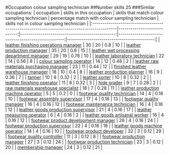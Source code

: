 #Occupation colour sampling technician
##Number skills 25
###Similar occupations:
| occupation                                                                                |   skills in this occupation |   skills that match colour sampling technician |   percentage match with colour sampling technician |   skills not in colour sampling technician |
|:------------------------------------------------------------------------------------------|----------------------------:|-----------------------------------------------:|---------------------------------------------------:|-------------------------------------------:|
| [leather finishing operations manager](leather_finishing_operations_manager.md)           |                          30 |                                             20 |                                               0.8  |                                         10 |
| [leather production manager](leather_production_manager.md)                               |                          35 |                                             20 |                                               0.8  |                                         15 |
| [leather wet processing department manager](leather_wet_processing_department_manager.md) |                          29 |                                             19 |                                               0.76 |                                         10 |
| [leather laboratory technician](leather_laboratory_technician.md)                         |                          22 |                                             14 |                                               0.56 |                                          8 |
| [colour sampling operator](colour_sampling_operator.md)                                   |                          14 |                                             12 |                                               0.48 |                                          2 |
| [leather raw materials purchasing manager](leather_raw_materials_purchasing_manager.md)   |                          23 |                                             11 |                                               0.44 |                                         12 |
| [finished leather warehouse manager](finished_leather_warehouse_manager.md)               |                          18 |                                             10 |                                               0.4  |                                          8 |
| [leather production planner](leather_production_planner.md)                               |                          16 |                                              9 |                                               0.36 |                                          7 |
| [tanner](tanner.md)                                                                       |                          10 |                                              8 |                                               0.32 |                                          2 |
| [leather sorter](leather_sorter.md)                                                       |                          10 |                                              8 |                                               0.32 |                                          2 |
| [leather finishing operator](leather_finishing_operator.md)                               |                          11 |                                              8 |                                               0.32 |                                          3 |
| [hide grader](hide_grader.md)                                                             |                           9 |                                              7 |                                               0.28 |                                          2 |
| [raw materials warehouse specialist](raw_materials_warehouse_specialist.md)               |                          18 |                                              7 |                                               0.28 |                                         11 |
| [leather production machine operator](leather_production_machine_operator.md)             |                           5 |                                              5 |                                               0.2  |                                          0 |
| [footwear quality technician](footwear_quality_technician.md)                             |                          14 |                                              4 |                                               0.16 |                                         10 |
| [footwear assembly supervisor](footwear_assembly_supervisor.md)                           |                          17 |                                              4 |                                               0.16 |                                         13 |
| [footwear quality manager](footwear_quality_manager.md)                                   |                          16 |                                              4 |                                               0.16 |                                         12 |
| [footwear maintenance technician](footwear_maintenance_technician.md)                     |                          16 |                                              4 |                                               0.16 |                                         12 |
| [leather goods production supervisor](leather_goods_production_supervisor.md)             |                          21 |                                              4 |                                               0.16 |                                         17 |
| [leather measuring operator](leather_measuring_operator.md)                               |                           6 |                                              4 |                                               0.16 |                                          2 |
| [leather goods artisanal worker](leather_goods_artisanal_worker.md)                       |                          16 |                                              4 |                                               0.16 |                                         12 |
| [footwear product development manager](footwear_product_development_manager.md)           |                          28 |                                              4 |                                               0.16 |                                         24 |
| [footwear production supervisor](footwear_production_supervisor.md)                       |                          22 |                                              4 |                                               0.16 |                                         18 |
| [leather goods machine operator](leather_goods_machine_operator.md)                       |                          14 |                                              4 |                                               0.16 |                                         10 |
| [footwear product developer](footwear_product_developer.md)                               |                          32 |                                              3 |                                               0.12 |                                         29 |
| [footwear quality controller](footwear_quality_controller.md)                             |                          11 |                                              3 |                                               0.12 |                                          8 |
| [footwear production manager](footwear_production_manager.md)                             |                          27 |                                              3 |                                               0.12 |                                         24 |
| [footwear production technician](footwear_production_technician.md)                       |                          23 |                                              3 |                                               0.12 |                                         20 |
| [membership manager](membership_manager.md)                                               |                          24 |                                              3 |                                               0.12 |                                         21 |
